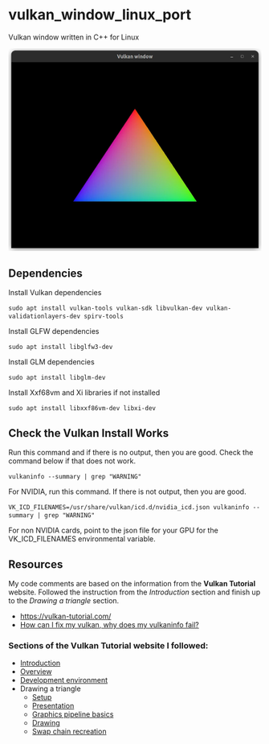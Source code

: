 # vulkan_window_linux_port
Vulkan window written in C++ for Linux

![Vulkan Window](./screenshots/vulkan_window.webp)

## Dependencies
Install Vulkan dependencies
```
sudo apt install vulkan-tools vulkan-sdk libvulkan-dev vulkan-validationlayers-dev spirv-tools
```

Install GLFW dependencies
```
sudo apt install libglfw3-dev
```

Install GLM dependencies
```
sudo apt install libglm-dev
```

Install Xxf68vm and Xi libraries if not installed
```
sudo apt install libxxf86vm-dev libxi-dev
```

## Check the Vulkan Install Works
Run this command and if there is no output, then you are good. Check the command below if that does not work.
```
vulkaninfo --summary | grep "WARNING"
```

For NVIDIA, run this command. If there is not output, then you are good.
```
VK_ICD_FILENAMES=/usr/share/vulkan/icd.d/nvidia_icd.json vulkaninfo --summary | grep "WARNING"
```

For non NVIDIA cards, point to the json file for your GPU for the VK_ICD_FILENAMES environmental variable.

## Resources
My code comments are based on the information from the **Vulkan Tutorial** website.
Followed the instruction from the *Introduction* section and finish up to the *Drawing a triangle* section.
- https://vulkan-tutorial.com/
- [How can I fix my vulkan, why does my vulkaninfo fail?](https://askubuntu.com/questions/1484510/how-can-i-fix-my-vulkan-why-does-my-vulkaninfo-fail)

### Sections of the Vulkan Tutorial website I followed:
- [Introduction](https://vulkan-tutorial.com/Introduction)
- [Overview](https://vulkan-tutorial.com/Overview)
- [Development environment](https://vulkan-tutorial.com/Development_environment)
- Drawing a triangle
    - [Setup](https://vulkan-tutorial.com/Drawing_a_triangle/Setup/Base_code)
    - [Presentation](https://vulkan-tutorial.com/Drawing_a_triangle/Presentation/Window_surface)
    - [Graphics pipeline basics](https://vulkan-tutorial.com/Drawing_a_triangle/Graphics_pipeline_basics/Introduction)
    - [Drawing](https://vulkan-tutorial.com/Drawing_a_triangle/Drawing/Framebuffers)
    - [Swap chain recreation](https://vulkan-tutorial.com/Drawing_a_triangle/Swap_chain_recreation)
